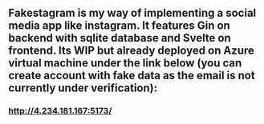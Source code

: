## Fakestagram is my way of implementing a social media app like instagram. It features Gin on backend with sqlite database and Svelte on frontend. Its WIP but already deployed on Azure virtual machine under the link below (you can create account with fake data as the email is not currently under verification):
### http://4.234.181.167:5173/
